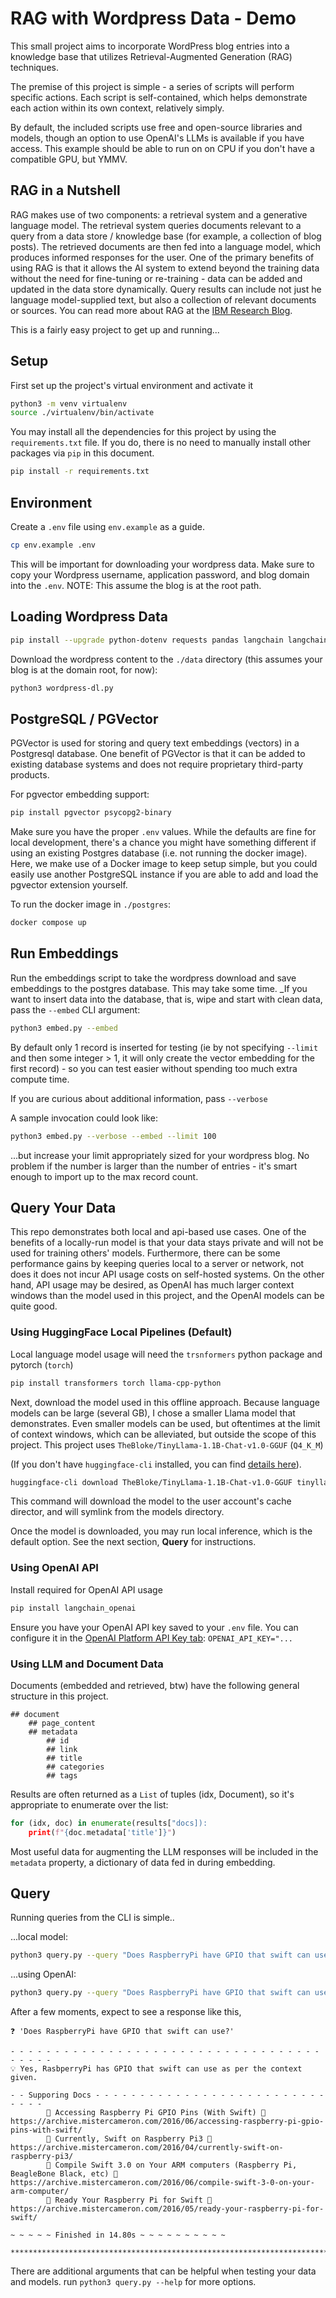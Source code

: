 # RAG with Wordpress Data - Demo

This small project aims to incorporate WordPress blog entries into a knowledge base that utilizes Retrieval-Augmented Generation (RAG) techniques.

The premise of this project is simple - a series of scripts will perform specific actions. Each script is self-contained, which helps demonstrate each action within its own context, relatively simply.

By default, the included scripts use free and open-source libraries and models, though an option to use OpenAI's LLMs is available if you have access. This example should be able to run on on CPU if you don't have a compatible GPU, but YMMV.

## RAG in a Nutshell

RAG makes use of two components: a retrieval system and a generative language model. The retrieval system queries documents relevant to a query from a data store / knowledge base (for example, a collection of blog posts). The retrieved documents are then fed into a language model, which produces informed responses for the user. One of the primary benefits of using RAG is that it allows the AI system to extend beyond the training data without the need for fine-tuning or re-training - data can be added and updated in the data store dynamically. Query results can include not just he language model-supplied text, but also a collection of relevant documents or sources. You can read more about RAG at the [IBM Research Blog](https://research.ibm.com/blog/retrieval-augmented-generation-RAG).

This is a fairly easy project to get up and running...

## Setup

First set up the project's virtual environment and activate it

```sh
python3 -m venv virtualenv
source ./virtualenv/bin/activate
```

You may install all the dependencies for this project by using the `requirements.txt` file. If you do, there is no need to manually install other packages via `pip` in this document.

```sh
pip install -r requirements.txt
```
## Environment

Create a `.env` file using `env.example` as a guide.

```sh
cp env.example .env
```

This will be important for downloading your wordpress data. Make sure to copy your Wordpress username, application password, and blog domain into the `.env`. NOTE: This assume the blog is at the root path.

## Loading Wordpress Data

```sh
pip install --upgrade python-dotenv requests pandas langchain langchain_community html2text sentence_transformers
```

Download the wordpress content to the `./data` directory (this assumes your blog is at the domain root, for now):

```sh
python3 wordpress-dl.py
```

## PostgreSQL / PGVector

PGVector is used for storing and query text embeddings (vectors) in a Postgresql database. One benefit of PGVector is that it can be added to existing database systems and does not require proprietary third-party products.

For pgvector embedding support:

```sh
pip install pgvector psycopg2-binary
```

Make sure you have the proper `.env` values. While the defaults are fine for local development, there's a chance you might have something different if using an existing Postgres database (i.e. not running the docker image). Here, we make use of a Docker image to keep setup simple, but you could easily use another PostgreSQL instance if you are able to add and load the pgvector extension yourself.

To run the docker image in `./postgres`:

```sh
docker compose up
```

## Run Embeddings

Run the embeddings script to take the wordpress download and save embeddings to the postgres database. This may take some time. _If you want to insert data into the database, that is, wipe and start with clean data, pass the `--embed` CLI argument:

```sh
python3 embed.py --embed
```

By default only 1 record is inserted for testing (ie by not specifying `--limit` and then some integer > 1, it will only create the vector embedding for the first record) - so you can test easier without spending too much extra compute time.

If you are curious about additional information, pass `--verbose`

A sample invocation could look like:

```sh
python3 embed.py --verbose --embed --limit 100
```

...but increase your limit appropriately sized for your wordpress blog. No problem if the number is larger than the number of entries - it's smart enough to import up to the max record count.

## Query Your Data

This repo demonstrates both local and api-based use cases. One of the benefits of a locally-run model is that your data stays private and will not be used for training others' models. Furthermore, there can be some performance gains by keeping queries local to a server or network, not does it does not incur API usage costs on self-hosted systems. On the other hand, API usage may be desired, as OpenAI has much larger context windows than the model used in this project, and the OpenAI models can be quite good.

### Using HuggingFace Local Pipelines (Default)

Local language model usage will need the `trsnformers` python package and pytorch (`torch`)

```sh
pip install transformers torch llama-cpp-python
```

Next, download the model used in this offline approach. Because language models can be large (several GB), I chose a smaller Llama model that demonstrates. Even smaller models can be used, but oftentimes at the limit of context windows, which can be alleviated, but outside the scope of this project. This project uses `TheBloke/TinyLlama-1.1B-Chat-v1.0-GGUF` (`Q4_K_M`)

(If you don't have `huggingface-cli` installed, you can find [details here](https://huggingface.co/docs/huggingface_hub/main/en/guides/cli)).

```sh
huggingface-cli download TheBloke/TinyLlama-1.1B-Chat-v1.0-GGUF tinyllama-1.1b-chat-v1.0.Q4_K_M.gguf --local-dir ./models/ --local-dir-use-symlinks True
```

This command will download the model to the user account's cache director, and will symlink from the models directory.

Once the model is downloaded, you may run local inference, which is the default option. See the next section, **Query** for instructions.

### Using OpenAI API

Install required for OpenAI API usage

```sh
pip install langchain_openai
```

Ensure you have your OpenAI API key saved to your `.env` file. You can configure it in the [OpenAI Platform API Key tab](https://platform.openai.com/api-keys): `OPENAI_API_KEY="...`

### Using LLM and Document Data

Documents (embedded and retrieved, btw) have the following general structure in this project.

```
## document
    ## page_content
    ## metadata
        ## id
        ## link
        ## title
        ## categories
        ## tags
```

Results are often returned as a `List` of tuples (idx, Document), so it's appropriate to enumerate over the list:

```python
for (idx, doc) in enumerate(results["docs]):
    print(f"{doc.metadata['title']}")
```
Most useful data for augmenting the LLM responses will be included in the `metadata` property, a dictionary of data fed in during embedding.

## Query

Running queries from the CLI is simple..

...local model:

```sh
python3 query.py --query "Does RaspberryPi have GPIO that swift can use?"
```

...using OpenAI:

```sh
python3 query.py --query "Does RaspberryPi have GPIO that swift can use?" --use-api
```

After a few moments, expect to see a response like this,

```
❓ 'Does RaspberryPi have GPIO that swift can use?'

- - - - - - - - - - - - - - - - - - - - - - - - - - - - - - - - - - - - - - - -
💡 Yes, RasbperryPi has GPIO that swift can use as per the context given.

- - Supporing Docs - - - - - - - - - - - - - - - - - - - - - - - - - - - - - -
        🥝 Accessing Raspberry Pi GPIO Pins (With Swift) 🔗 https://archive.mistercameron.com/2016/06/accessing-raspberry-pi-gpio-pins-with-swift/
        🥝 Currently, Swift on Raspberry Pi3 🔗 https://archive.mistercameron.com/2016/04/currently-swift-on-raspberry-pi3/
        🥝 Compile Swift 3.0 on Your ARM computers (Raspberry Pi, BeagleBone Black, etc) 🔗 https://archive.mistercameron.com/2016/06/compile-swift-3-0-on-your-arm-computer/
        🥝 Ready Your Raspberry Pi for Swift 🔗 https://archive.mistercameron.com/2016/05/ready-your-raspberry-pi-for-swift/

~ ~ ~ ~ ~ Finished in 14.80s ~ ~ ~ ~ ~ ~ ~ ~ ~ ~

********************************************************************************
```

There are additional arguments that can be helpful when testing your data and models. run `python3 query.py --help` for more options.
